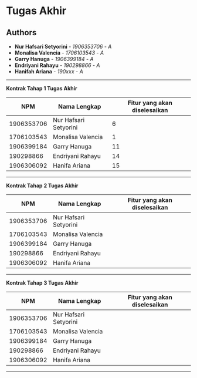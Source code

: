 # Tugas Akhir
## Authors
* **Nur Hafsari Setyorini** - *1906353706* - *A*
* **Monalisa Valencia** - *1706103543* - *A*
* **Garry Hanuga** - *1906399184* - *A*
* **Endriyani Rahayu** - *190298866* - *A*
* **Hanifah Ariana** - *190xxx* - *A*

---
**Kontrak Tahap 1 Tugas Akhir**

| NPM | Nama Lengkap | Fitur yang akan diselesaikan |
| ----------| --- | ---------- |
| 1906353706| Nur Hafsari Setyorini | 6 |
| 1706103543| Monalisa Valencia | 1 |
| 1906399184| Garry Hanuga | 11 |
| 190298866| Endriyani Rahayu | 14 |
| 1906306092| Hanifa Ariana | 15 |
---
**Kontrak Tahap 2 Tugas Akhir**

| NPM | Nama Lengkap | Fitur yang akan diselesaikan |
| ----------| --- | ---------- |
| 1906353706| Nur Hafsari Setyorini |  |
| 1706103543| Monalisa Valencia |  |
| 1906399184| Garry Hanuga |  |
| 190298866| Endriyani Rahayu |  |
| 1906306092| Hanifa Ariana |  |
---
**Kontrak Tahap 3 Tugas Akhir**

| NPM | Nama Lengkap | Fitur yang akan diselesaikan |
| ----------| --- | ---------- |
| 1906353706| Nur Hafsari Setyorini |  |
| 1706103543| Monalisa Valencia |  |
| 1906399184| Garry Hanuga |  |
| 190298866| Endriyani Rahayu |  |
| 1906306092| Hanifa Ariana |  |
---

